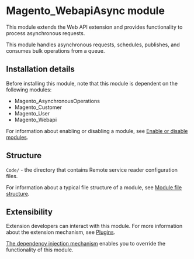 # Magento_WebapiAsync module

This module extends the Web API extension and provides functionality to process asynchronous requests.

This module handles asynchronous requests, schedules, publishes, and consumes bulk operations from a queue.

## Installation details

Before installing this module, note that this module is dependent on the following modules:

- Magento_AsynchronousOperations
- Magento_Customer
- Magento_User
- Magento_Webapi

For information about enabling or disabling a module, see [Enable or disable modules](https://experienceleague.adobe.com/en/docs/commerce-operations/installation-guide/tutorials/manage-modules).

## Structure

`Code/` - the directory that contains Remote service reader configuration files.

For information about a typical file structure of a module, see [Module file structure](https://developer.adobe.com/commerce/php/development/build/component-file-structure/#module-file-structure).

## Extensibility

Extension developers can interact with this module. For more information about the extension mechanism, see [Plugins](https://developer.adobe.com/commerce/php/development/components/plugins/).

[The dependency injection mechanism](https://developer.adobe.com/commerce/php/development/components/dependency-injection/) enables you to override the functionality of this module.
